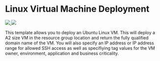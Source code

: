 # Linux Virtual Machine Deployment

<a href="https://portal.azure.com/#create/Microsoft.Template/uri/https%3A%2F%2Fraw.githubusercontent.com%2Fdalejmarshall%2Fasc%2Fmaster%2Fvm-simple-linux%2FazureDeploy.json" target="_blank">
    <img src="http://azuredeploy.net/deploybutton.png"/>
</a>
<a href="http://armviz.io/#/?load=https%3A%2F%2Fraw.githubusercontent.com%2Fans-cloud%2Fazure_service_catalogue%2Fmaster%2Fvm-simple-linux%2FazureDeploy.json" target="_blank">
    <img src="http://armviz.io/visualizebutton.png"/>
</a>

This template allows you to deploy an Ubuntu Linux VM. This will deploy a A2 size VM in the resource group location and return the fully qualified domain name of the VM. You will also specify an IP address or IP address range for allowed SSH access as well as specifiying tag values for the VM owner, environment, application and business criticality.